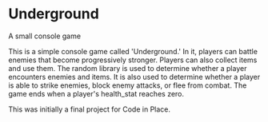 # Underground
A small console game

This is a simple console game called 'Underground.' 
In it, players can battle enemies that become progressively stronger.
Players can also collect items and use them. The random library is used to determine whether a player encounters enemies and items. 
It is also used to determine whether a player is able to strike enemies, block enemy attacks, or flee from combat.
The game ends when a player's health_stat reaches zero.

This was initially a final project for Code in Place.